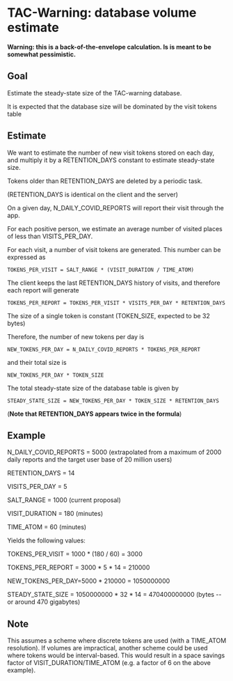 # TAC-Warning: database volume estimate

**Warning: this is a back-of-the-envelope calculation. Is is meant to be somewhat pessimistic.**

## Goal

Estimate the steady-state size of the TAC-warning database.

It is expected that the database size will be dominated by the visit tokens table

## Estimate

We want to estimate the number of new visit tokens stored on each day, and
multiply it by a RETENTION_DAYS constant to estimate steady-state size.

Tokens older than RETENTION_DAYS are deleted by a periodic task.

(RETENTION_DAYS is identical on the client and the server)

On a given day, N_DAILY_COVID_REPORTS will report their visit through the app.

For each positive person, we estimate an average number of visited places of
less than VISITS_PER_DAY.

For each visit, a number of visit tokens are generated. This number can be expressed as

```
TOKENS_PER_VISIT = SALT_RANGE * (VISIT_DURATION / TIME_ATOM)
```

The client keeps the last RETENTION_DAYS history of visits, and therefore each report will generate

```
TOKENS_PER_REPORT = TOKENS_PER_VISIT * VISITS_PER_DAY * RETENTION_DAYS
```

The size of a single token is constant (TOKEN_SIZE, expected to be 32 bytes)

Therefore, the number of new tokens per day is

```
NEW_TOKENS_PER_DAY = N_DAILY_COVID_REPORTS * TOKENS_PER_REPORT
```

and their total size is

```
NEW_TOKENS_PER_DAY * TOKEN_SIZE
```

The total steady-state size of the database table is given by

```
STEADY_STATE_SIZE = NEW_TOKENS_PER_DAY * TOKEN_SIZE * RETENTION_DAYS
```

(**Note that RETENTION_DAYS appears twice in the formula**)

## Example 

N_DAILY_COVID_REPORTS = 5000 (extrapolated from a maximum of 2000 daily reports
and the target user base of 20 million users)

RETENTION_DAYS = 14 

VISITS_PER_DAY = 5

SALT_RANGE = 1000 (current proposal)

VISIT_DURATION = 180 (minutes)

TIME_ATOM = 60 (minutes)

Yields the following values:

TOKENS_PER_VISIT = 1000 * (180 / 60) = 3000

TOKENS_PER_REPORT = 3000 * 5 * 14 = 210000

NEW_TOKENS_PER_DAY=5000 * 210000 = 1050000000

STEADY_STATE_SIZE = 1050000000 * 32 * 14 = 470400000000 (bytes -- or around 470 gigabytes)

## Note

This assumes a scheme where discrete tokens are used (with a TIME_ATOM resolution). If volumes are 
impractical, another scheme could be used where tokens would be interval-based. This would result
in a space savings factor of VISIT_DURATION/TIME_ATOM (e.g. a factor of 6 on the above example).
